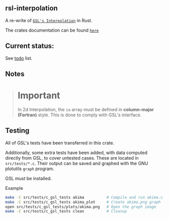 ## rsl-interpolation

A re-write of [`GSL's Interpolation`] in Rust.

The crates documentation can be found [`here`]

[`GSL's Interpolation`]: https://www.gnu.org/software/gsl/doc/html/interp.html
[`here`]: https://docs.rs/rsl-interpolation/latest/rsl_interpolation/

## Current status:

See [todo](TODO.md) list.

## Notes

> # **Important**
>
> In 2d Interpolation, the `za` array must be defined in **column-major (Fortran)** style. This is 
> done to comply with GSL's interface.

## Testing

All of GSL's tests have been transferred in this crate.

Additionally, some extra tests have been added, with data computed directly from GSL, to cover untested 
cases. These are located in `src/tests/*.c`. Their output can be saved and graphed with the GNU plotutils `graph` program.

GSL must be installed.


Example
```bash
make -C src/tests/c_gsl_tests akima          # Compile and run akima.c. Data is stored in src/tests/out/akima.dat
make -C src/tests/c_gsl_tests akima_plot     # Create akima.png graph
open src/tests/c_gsl_tests/plots/akima.png   # Open the graph image
make -C src/tests/c_gsl_tests clean          # Cleanup
```

